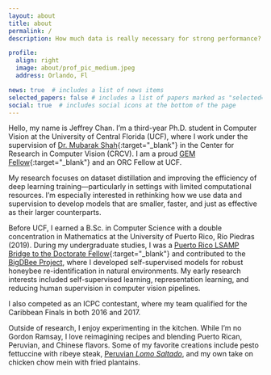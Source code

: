 ```yaml
---
layout: about
title: about
permalink: /
description: How much data is really necessary for strong performance?

profile:
  align: right
  image: about/prof_pic_medium.jpeg
  address: Orlando, Fl

news: true  # includes a list of news items
selected_papers: false # includes a list of papers marked as "selected={true}"
social: true  # includes social icons at the bottom of the page
---
```




Hello, my name is Jeffrey Chan. I’m a third-year Ph.D. student in Computer Vision at the University of Central Florida (UCF), where I work under the supervision of [Dr. Mubarak Shah](https://www.crcv.ucf.edu/person/mubarak-shah/){:target="_blank"} in the Center for Research in Computer Vision (CRCV). I am a proud [GEM Fellow](https://www.gemfellowship.org/2022-gem-fellows/){:target="_blank"} and an ORC Fellow at UCF.

My research focuses on dataset distillation and improving the efficiency of deep learning training—particularly in settings with limited computational resources. I’m especially interested in rethinking how we use data and supervision to develop models that are smaller, faster, and just as effective as their larger counterparts.

Before UCF, I earned a B.Sc. in Computer Science with a double concentration in Mathematics at the University of Puerto Rico, Río Piedras (2019). During my undergraduate studies, I was a [Puerto Rico LSAMP Bridge to the Doctorate Fellow](https://prlsamp.rcse.upr.edu/index.php/home/bridge-to-the-doctorate-program){:target="_blank"} and contributed to the [BigDBee Project](https://bigdbee.hpcf.upr.edu/), where I developed self-supervised models for robust honeybee re-identification in natural environments. My early research interests included self-supervised learning, representation learning, and reducing human supervision in computer vision pipelines.

I also competed as an ICPC contestant, where my team qualified for the Caribbean Finals in both 2016 and 2017.

Outside of research, I enjoy experimenting in the kitchen. While I’m no Gordon Ramsay, I love reimagining recipes and blending Puerto Rican, Peruvian, and Chinese flavors. Some of my favorite creations include pesto fettuccine with ribeye steak, [Peruvian _Lomo Saltado_](https://tasty.co/recipe/peruvian-lomo-saltado), and my own take on chicken chow mein with fried plantains.

<!-- Write your biography here. Tell the world about yourself. Link to your favorite [subreddit](http://reddit.com){:target="\_blank"}. You can put a picture in, too. The code is already in, just name your picture `prof_pic.jpg` and put it in the `img/` folder.

Put your address / P.O. box / other info right below your picture. You can also disable any these elements by editing `profile` property of the YAML header of your `_pages/about.md`. Edit `_bibliography/papers.bib` and Jekyll will render your [publications page](/al-folio/publications/) automatically.

Link to your social media connections, too. This theme is set up to use [Font Awesome icons](http://fortawesome.github.io/Font-Awesome/){:target="\_blank"} and [Academicons](https://jpswalsh.github.io/academicons/){:target="\_blank"}, like the ones below. Add your Facebook, Twitter, LinkedIn, Google Scholar, or just disable all of them. -->
